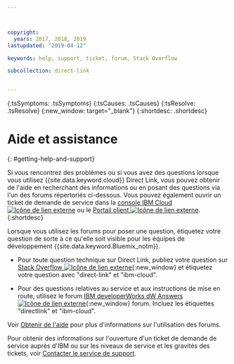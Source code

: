 ```yaml
---



copyright:
  years: 2017, 2018, 2019
lastupdated: "2019-04-12"

keywords: help, support, ticket, forum, Stack Overflow

subcollection: direct-link


---
```


<!-- Common attributes used in the template are defined as follows: -->
{:tsSymptoms: .tsSymptoms} 
{:tsCauses: .tsCauses} 
{:tsResolve: .tsResolve} 
{:new_window: target="_blank"}
{:shortdesc: .shortdesc}

<!-- # {{site.data.keyword.blockstorageshort}} troubleshooting
{: #ts} -->
<!-- Provide an appropriate ID above -->

<!-- IN PROGRESS - AUDIENCE BLUE, STAGING ONLY -->


<!-- This is the template for troubleshooting topics.  -->

<!-- The short description section should include the service long name and "Bluemix" for search optimization. Example short description: -->

<!-- Add a heading and content for how to get help and support. Use this template for beta and GA services:  -->
# Aide et assistance 
{: #getting-help-and-support}

Si vous rencontrez des problèmes ou si vous avez des questions lorsque vous utilisez {{site.data.keyword.cloud}} Direct Link, vous pouvez obtenir de l'aide en recherchant des informations ou en posant des questions via l'un des forums répertoriés ci-dessous. Vous pouvez également ouvrir un ticket de demande de service dans la [console IBM Cloud ![Icône de lien externe](../../icons/launch-glyph.svg "Icône de lien externe")]( https://cloud.ibm.com/unifiedsupport/cases/add) ou le [Portail client ![Icône de lien externe](../../icons/launch-glyph.svg "Icône de lien externe")](https://control.softlayer.com/).
{:shortdesc}

Lorsque vous utilisez les forums pour poser une question, étiquetez votre question de sorte à ce qu'elle soit visible pour les équipes de développement {{site.data.keyword.Bluemix_notm}}.
<!--Insert the appropriate Stack Overflow tag for your service for <block-storage> in URL and text below:  -->
* Pour toute question technique sur Direct Link, publiez votre question sur [Stack Overflow ![Icône de lien externe](../../icons/launch-glyph.svg "Icône de lien externe")](https://stackoverflow.com/search?q=direct-link+ibm-cloud){:new_window} et étiquetez votre question avec "direct-link" et "ibm-cloud".
<!--Insert the appropriate dW Answers tag for your service for <service_keyword> in URL below:  -->
* Pour des questions relatives au service et aux instructions de mise en route, utilisez le forum [IBM developerWorks dW Answers ![Icône de lien externe](../../icons/launch-glyph.svg "Icône de lien externe")](https://developer.ibm.com/answers/topics/directlink.html?smartspace=ibm-cloud){:new_window} forum. Incluez les étiquettes "directlink" et "ibm-cloud".

Voir [Obtenir de l'aide](/docs/get-support?topic=get-support-using-avatar#using-avatar) pour plus d'informations sur l'utilisation des forums.

Pour obtenir des informations sur l'ouverture d'un ticket de demande de service auprès d'IBM ou sur les niveaux de service et les gravités des tickets, voir [Contacter le service de support](/docs/get-support?topic=get-support-getting-customer-support).

